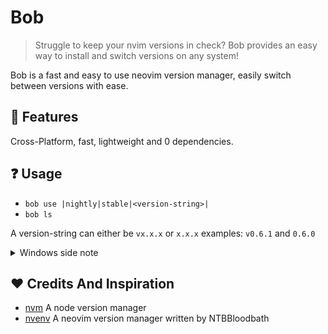 # Bob

> Struggle to keep your nvim versions in check? Bob provides an easy way to install and switch versions on any system!

Bob is a fast and easy to use neovim version manager, easily switch between versions with ease.

## :star2: Features
Cross-Platform, fast, lightweight and 0 dependencies.

## :question: Usage
- `bob use |nightly|stable|<version-string>|`
- `bob ls`

A version-string can either be `vx.x.x` or `x.x.x` examples: `v0.6.1` and `0.6.0`

<details>
<summary>Windows side note</summary>

Windows side note: Make sure to run the application as administator to properly install a version.
</details>

## :heart: Credits And Inspiration
- [nvm](https://github.com/nvm-sh/nvm) A node version manager
- [nvenv](https://github.com/NTBBloodbath/nvenv) A neovim version manager written by NTBBloodbath

